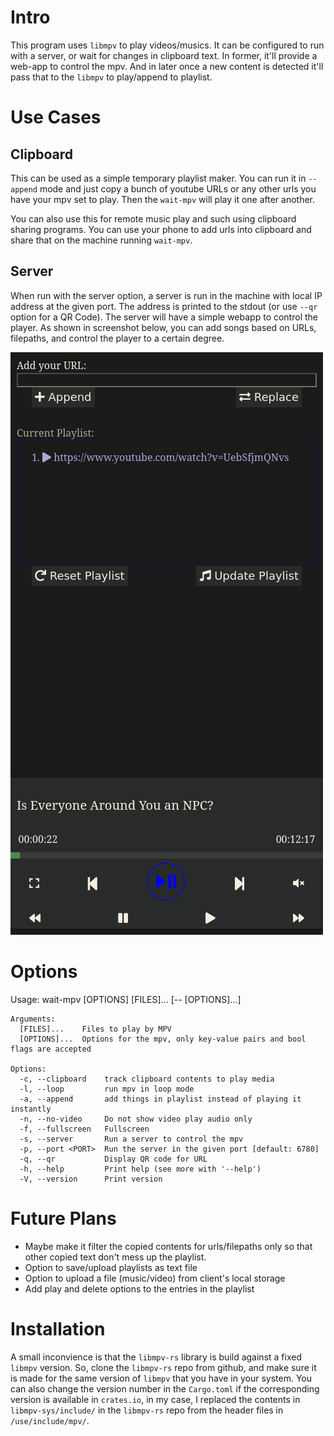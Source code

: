 # Intro
This program uses `libmpv` to play videos/musics. It can be configured to run with a server, or wait for changes in clipboard text. In former, it'll provide a web-app to control the mpv. And in later once a new content is detected it'll pass that to the `libmpv` to play/append to playlist.

# Use Cases
## Clipboard
This can be used as a simple temporary playlist maker. You can run it in `--append` mode and just copy a bunch of youtube URLs or any other urls you have your mpv set to play. Then the `wait-mpv` will play it one after another.

You can also use this for remote music play and such using clipboard sharing programs. You can use your phone to add urls into clipboard and share that on the machine running `wait-mpv`.

## Server
When run with the server option, a server is run in the machine with local IP address at the given port. The address is printed to the stdout (or use `--qr` option for a QR Code). The server will have a simple webapp to control the player. As shown in screenshot below, you can add songs based on URLs, filepaths, and control the player to a certain degree.

![Screenshot of the Wait MPV Webapp](./screenshot.png)

# Options

Usage: wait-mpv [OPTIONS] [FILES]... [-- [OPTIONS]...]

    Arguments:
      [FILES]...    Files to play by MPV
      [OPTIONS]...  Options for the mpv, only key-value pairs and bool flags are accepted
    
    Options:
      -c, --clipboard    track clipboard contents to play media
      -l, --loop         run mpv in loop mode
      -a, --append       add things in playlist instead of playing it instantly
      -n, --no-video     Do not show video play audio only
      -f, --fullscreen   Fullscreen
      -s, --server       Run a server to control the mpv
      -p, --port <PORT>  Run the server in the given port [default: 6780]
      -q, --qr           Display QR code for URL
      -h, --help         Print help (see more with '--help')
      -V, --version      Print version

# Future Plans
- Maybe make it filter the copied contents for urls/filepaths only so that other copied text don't mess up the playlist.
- Option to save/upload playlists as text file
- Option to upload a file (music/video) from client's local storage
- Add play and delete options to the entries in the playlist

# Installation
A small inconvience is that the `libmpv-rs` library is build against a
fixed `libmpv` version. So, clone the `libmpv-rs` repo from github,
and make sure it is made for the same version of `libmpv` that you
have in your system. You can also change the version number in the
`Cargo.toml` if the corresponding version is available in `crates.io`,
in my case, I replaced the contents in `libmpv-sys/include/` in the
`libmpv-rs` repo from the header files in `/use/include/mpv/`.

